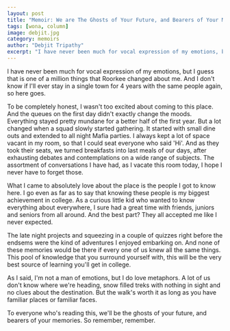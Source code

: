 ```yaml
---
layout: post
title: "Memoir: We are The Ghosts of Your Future, and Bearers of Your Memories"
tags: [wona, column]
image: debjit.jpg
category: memoirs
author: "Debjit Tripathy"
excerpt: "I have never been much for vocal expression of my emotions, but I guess that is one of a million things that Roorkee changed about me."
---
```


I have never been much for vocal expression of my emotions, but I guess that is one of a million things that Roorkee changed about me. And I don't know if I'll ever stay in a single town for 4 years with the same people again, so here goes.

To be completely honest, I wasn't too excited about coming to this place. And the queues on the first day didn't exactly change the moods. Everything stayed pretty mundane for a better half of the first year. But a lot changed when a squad slowly started gathering. It started with small dine outs and extended to all night Mafia parties. I always kept a lot of space vacant in my room, so that I could seat everyone who said 'Hi'. And as they took their seats, we turned breakfasts into last meals of our days, after exhausting debates and contemplations on a wide range of subjects. The assortment of conversations I have had, as I vacate this room today, I hope I never have to forget those.

What I came to absolutely love about the place is the people I got to know here. I go even as far as to say that knowing these people is my biggest achievement in college. As a curious little kid who wanted to know everything about everywhere, I sure had a great time with friends, juniors and seniors from all around. And the best part? They all accepted me like I never expected.

The late night projects and squeezing in a couple of quizzes right before the endsems were the kind of adventures I enjoyed embarking on. And none of these memories would be there if every one of us knew all the same things. This pool of knowledge that you surround yourself with, this will be the very best source of learning you'll get in college.

As I said, I'm not a man of emotions, but I do love metaphors. A lot of us don't know where we're heading, snow filled treks with nothing in sight and no clues about the destination. But the walk's worth it as long as you have familiar places or familiar faces.

To everyone who's reading this, we'll be the ghosts of your future, and bearers of your memories. So remember, remember.

